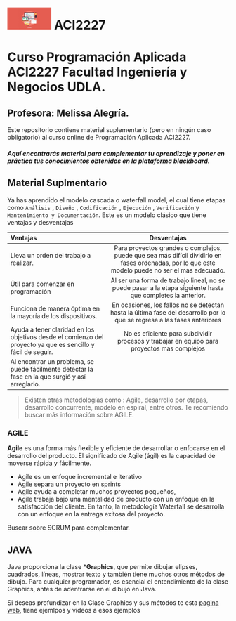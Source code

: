 # <img aling src="https://github.com/malegria01/ACI2227/blob/main/img/programacion.jpg" alt="drawing" width="100">  ACI2227  
 


# Curso Programación Aplicada ACI2227 Facultad Ingeniería y Negocios UDLA.

## Profesora: Melissa Alegría. 

Este repositorio contiene material suplementario (pero en ningún caso obligatorio) al curso online de Programación Aplicada ACI2227.
 
##### Aquí encontrarás material para complementar tu aprendizaje y poner en práctica tus conocimientos obtenidos en la plataforma blackboard.


## Material Suplmentario 

Ya has aprendido el modelo cascada o waterfall model, el cual tiene etapas como ```Análisis``` , ```Diseño``` , ```Codificación``` , ```Ejecución``` , ```Verificación``` y ```Mantenimiento y Documentación```.
Este es un modelo clásico que tiene ventajas y desventajas

| Ventajas| Desventajas         
|:--------------------|:--------------------:|
| Lleva un orden del trabajo a realizar. |  Para proyectos grandes o complejos, puede que sea más difícil dividirlo en fases ordenadas, por lo que este modelo puede no ser el más adecuado.
| Útil para comenzar en programación | Al ser una forma de trabajo lineal, no  se puede pasar a la etapa siguiente hasta que completes la anterior.
| Funciona de manera óptima en la mayoría de los dispositivos. | En ocasiones, los fallos no se detectan hasta la última fase del desarrollo por lo que  se regresa a las fases anteriores
| Ayuda a tener claridad en los objetivos desde el comienzo del proyecto ya que es sencillo y fácil de seguir. | No es eficiente para subdividir procesos y trabajar en equipo para proyectos mas complejos
|Al encontrar un problema, se puede fácilmente detectar la fase en la que surgió y así arreglarlo.


> Existen otras metodologías como : 
Agile, desarrollo por etapas, desarrollo concurrente, modelo en espiral, entre otros. Te recomiendo buscar más información sobre AGILE.

### AGILE
**Agile** es una forma más flexible y eficiente de desarrollar o enfocarse en el desarrollo del producto. El significado de Agile (ágil) es la capacidad de moverse rápida y fácilmente.

* Agile es un enfoque incremental e iterativo
* Agile separa un proyecto en sprints
* Agile ayuda a completar muchos proyectos pequeños, 
* Agile trabaja bajo una mentalidad de producto con un enfoque en la satisfacción del cliente. En tanto, la metodología Waterfall se desarrolla con un enfoque en la entrega exitosa del proyecto.

Buscar sobre SCRUM para complementar.


## JAVA
Java proporciona la clase ***Graphics**, que permite dibujar elipses, cuadrados, líneas, mostrar texto y también tiene muchos otros métodos de dibujo. Para cualquier programador, es esencial el entendimiento de la clase Graphics, antes de adentrarse en el dibujo en Java.

Si deseas profundizar en la Clase Graphics y sus métodos te esta [pagina web](https://www.tutorialesprogramacionya.com/javaya/detalleconcepto.php?codigo=130&punto=&inicio=), tiene ejemlpos y videos a esos ejemplos
